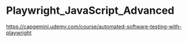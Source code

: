 # Playwright_JavaScript_Advanced

https://capgemini.udemy.com/course/automated-software-testing-with-playwright
